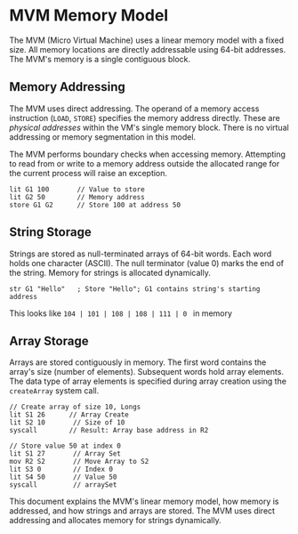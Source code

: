 # MVM Memory Model

The MVM (Micro Virtual Machine) uses a linear memory model with a fixed size.  All memory locations are directly addressable using 64-bit addresses. The MVM's memory is a single contiguous block.

## Memory Addressing

The MVM uses direct addressing. The operand of a memory access instruction (`LOAD`, `STORE`) specifies the memory address directly.  These are *physical addresses* within the VM's single memory block. There is no virtual addressing or memory segmentation in this model.

The MVM performs boundary checks when accessing memory.  Attempting to read from or write to a memory address outside the allocated range for the current process will raise an exception. 

```assembly
lit G1 100       // Value to store
lit G2 50        // Memory address 
store G1 G2      // Store 100 at address 50
```

## String Storage

Strings are stored as null-terminated arrays of 64-bit words. Each word holds one character (ASCII). The null terminator (value 0) marks the end of the string.  Memory for strings is allocated dynamically.

```assembly
str G1 "Hello"   ; Store "Hello"; G1 contains string's starting address
```
This looks like `104 | 101 | 108 | 108 | 111 | 0 ` in memory

## Array Storage

Arrays are stored contiguously in memory. The first word contains the array's size (number of elements). Subsequent words hold array elements.  The data type of array elements is specified during array creation using the `createArray` system call.


```assembly
// Create array of size 10, Longs
lit S1 26      // Array Create
lit S2 10       // Size of 10
syscall        // Result: Array base address in R2

// Store value 50 at index 0
lit S1 27       // Array Set
mov R2 S2 		// Move Array to S2
lit S3 0		// Index 0
lit S4 50		// Value 50
syscall         // arraySet
```

This document explains the MVM's linear memory model, how memory is addressed, and how strings and arrays are stored. The MVM uses direct addressing and allocates memory for strings dynamically.


